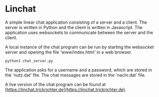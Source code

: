 # Linchat

A simple linear chat application consisting of a server and a client. The server is written in Python and the client is written in Javascript. The application uses websockets to communicate between the server and the client.

A local instance of the chat program can be run by starting the websocket server and opening the file 'www/index.html' in a web browser.

```python3 chat_server.py```

The application asks for a username and a password, which are stored in the 'nutz.dat' file. The chat messages are stored in the 'nachr.dat' file.

A live version of the chat program can be found at [https://linchat.trickrichter.de](https://linchat.trickrichter.de).